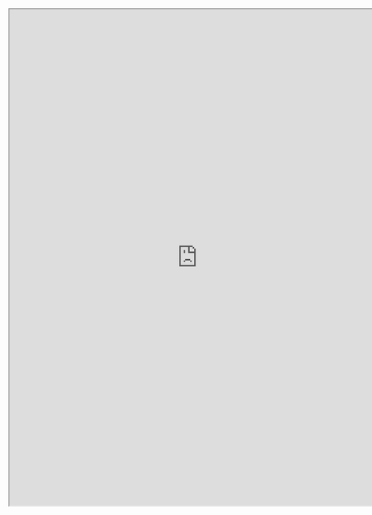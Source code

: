 <iframe src="https://nbviewer.jupyter.org/github/windmissing/programming_basics_for_ML/blob/master/jupyter/pytorch/transforms.ipynb" width="150%" height="1000"></iframe>